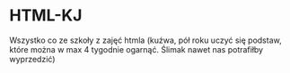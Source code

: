 # HTML-KJ
Wszystko co ze szkoły z zajęć htmla
(kuźwa, pół roku uczyć się podstaw, które można w max 4 tygodnie ogarnąć. Ślimak nawet nas potrafiłby wyprzedzić)
